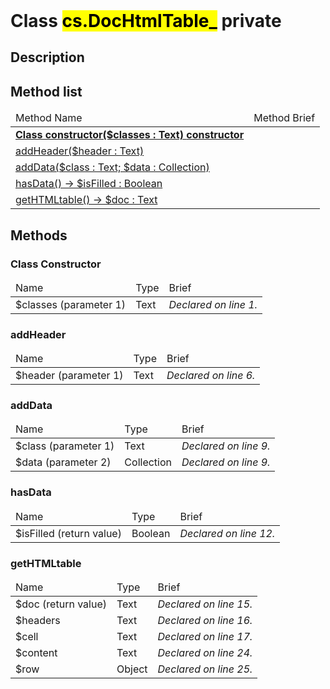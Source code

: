 <!DOCTYPE html>
<!---->
<html>
<header>
  <script src='https://cdn.jsdelivr.net/npm/mermaid/dist/mermaid.min.js'></script>
  <script src='https://cdn.jsdelivr.net/npm/marked/marked.min.js'></script>
  <script>mermaid.initialize({startOnLoad:true});</script>
  <link 
    href='https://cdn.jsdelivr.net/npm/bootstrap@5.0.0-beta2/dist/css/bootstrap.min.css'
    rel='stylesheet'
    integrity='sha384-BmbxuPwQa2lc/FVzBcNJ7UAyJxM6wuqIj61tLrc4wSX0szH/Ev+nYRRuWlolflfl'
    crossorigin='anonymous'
  >
  <script 
    src='https://cdn.jsdelivr.net/npm/bootstrap@5.0.0-beta2/dist/js/bootstrap.bundle.min.js'
    integrity='sha384-b5kHyXgcpbZJO/tY9Ul7kGkf1S0CWuKcCD38l8YkeH8z8QjE0GmW1gYU5S9FOnJ0'
    crossorigin='anonymous'
  ></script>
  <title>Class DocHtmlTable_</title>
  <meta charset='ASCII' />
  <meta name='generator' value='4D Documentation' />
</header>
<body>
<div id='content' class='container'>

<h1>Class <mark>cs.DocHtmlTable_</mark> <span class='badge bg-danger' data-bs-toggle='tooltip' title='To be use internally in a namespace' >private</span>
</h1>

<h2>Description</h2>



<h2>Method list</h2>

<table class='table table-hover'>
  <thead>
  <tr>  <td>Method Name</th>
  <td>Method Brief</th>
  </tr></thead>
  <tbody>
  <tr>
    <td class='table-success'><a href='#class-constructor'><strong>Class constructor($classes : Text)<strong> <span class='badge bg-primary' data-bs-toggle='tooltip' title='Class Constructor' >constructor</span></a></td>
    <td class='table-success'></td>
  </tr>
  <tr>
    <td class='table-success'><a href='#addHeader'>addHeader($header : Text)</a></td>
    <td class='table-success'></td>
  </tr>
  <tr>
    <td class='table-success'><a href='#addData'>addData($class : Text; $data : Collection)</a></td>
    <td class='table-success'></td>
  </tr>
  <tr>
    <td class='table-success'><a href='#hasData'>hasData() -> $isFilled : Boolean</a></td>
    <td class='table-success'></td>
  </tr>
  <tr>
    <td class='table-success'><a href='#getHTMLtable'>getHTMLtable() -> $doc : Text</a></td>
    <td class='table-success'></td>
  </tr>
</tbody>
</table>

<h2>Methods</h2>

<h3 id='class-constructor'><strong>Class Constructor</strong></h3>

<table class='table '>
  <thead>
  <tr>  <td>Name</th>
  <td>Type</th>
  <td>Brief</th>
  </tr></thead>
  <tbody>
  <tr>
    <td class='table-primary'>$classes (parameter 1)</td>
    <td class='table-primary'>Text</td>
    <td class='table-primary'><em>Declared on line 1.</n></td>
  </tr>
</tbody>
</table>















<h3 id='addHeader'>addHeader</h3>

<table class='table '>
  <thead>
  <tr>  <td>Name</th>
  <td>Type</th>
  <td>Brief</th>
  </tr></thead>
  <tbody>
  <tr>
    <td class='table-primary'>$header (parameter 1)</td>
    <td class='table-primary'>Text</td>
    <td class='table-primary'><em>Declared on line 6.</n></td>
  </tr>
</tbody>
</table>









<h3 id='addData'>addData</h3>

<table class='table '>
  <thead>
  <tr>  <td>Name</th>
  <td>Type</th>
  <td>Brief</th>
  </tr></thead>
  <tbody>
  <tr>
    <td class='table-primary'>$class (parameter 1)</td>
    <td class='table-primary'>Text</td>
    <td class='table-primary'><em>Declared on line 9.</n></td>
  </tr>
  <tr>
    <td class='table-primary'>$data (parameter 2)</td>
    <td class='table-primary'>Collection</td>
    <td class='table-primary'><em>Declared on line 9.</n></td>
  </tr>
</tbody>
</table>









<h3 id='hasData'>hasData</h3>

<table class='table '>
  <thead>
  <tr>  <td>Name</th>
  <td>Type</th>
  <td>Brief</th>
  </tr></thead>
  <tbody>
  <tr>
    <td class='table-secondary'>$isFilled (return value)</td>
    <td class='table-secondary'>Boolean</td>
    <td class='table-secondary'><em>Declared on line 12.</n></td>
  </tr>
</tbody>
</table>









<h3 id='getHTMLtable'>getHTMLtable</h3>

<table class='table '>
  <thead>
  <tr>  <td>Name</th>
  <td>Type</th>
  <td>Brief</th>
  </tr></thead>
  <tbody>
  <tr>
    <td class='table-secondary'>$doc (return value)</td>
    <td class='table-secondary'>Text</td>
    <td class='table-secondary'><em>Declared on line 15.</n></td>
  </tr>
  <tr>
    <td class='table-info'>$headers</td>
    <td class='table-info'>Text</td>
    <td class='table-info'><em>Declared on line 16.</n></td>
  </tr>
  <tr>
    <td class='table-info'>$cell</td>
    <td class='table-info'>Text</td>
    <td class='table-info'><em>Declared on line 17.</n></td>
  </tr>
  <tr>
    <td class='table-info'>$content</td>
    <td class='table-info'>Text</td>
    <td class='table-info'><em>Declared on line 24.</n></td>
  </tr>
  <tr>
    <td class='table-info'>$row</td>
    <td class='table-info'>Object</td>
    <td class='table-info'><em>Declared on line 25.</n></td>
  </tr>
</tbody>
</table>

























































</div>
    <script>
      document.getElementById('content').innerHTML =
      marked(document.getElementById('content').innerHTML);
</script>
</body>
